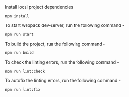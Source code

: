 Install local project dependencies

```sh
npm install
```

To start webpack dev-server, run the following command -

```sh
npm run start
```

To build the project, run the following command -

```sh
npm run build
```

To check the linting errors, run the following command -

```sh
npm run lint:check
```

To autofix the linting errors, run the following command -

```sh
npm run lint:fix
```